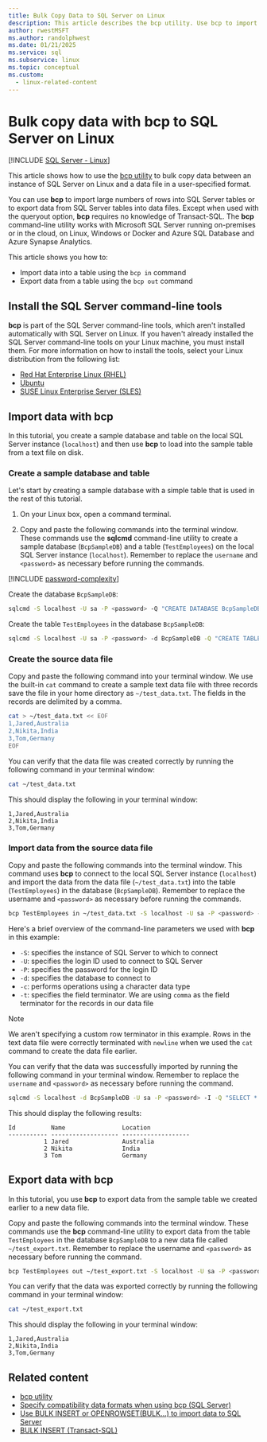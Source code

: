 ```yaml
---
title: Bulk Copy Data to SQL Server on Linux
description: This article describes the bcp utility. Use bcp to import large numbers of rows into SQL Server tables or to export data from SQL Server tables into data files.
author: rwestMSFT
ms.author: randolphwest
ms.date: 01/21/2025
ms.service: sql
ms.subservice: linux
ms.topic: conceptual
ms.custom:
  - linux-related-content
---
```

# Bulk copy data with bcp to SQL Server on Linux

[!INCLUDE [SQL Server - Linux](../includes/applies-to-version/sql-linux.md)]

This article shows how to use the [bcp utility](../tools/bcp-utility.md) to bulk copy data between an instance of SQL Server on Linux and a data file in a user-specified format.

You can use **bcp** to import large numbers of rows into SQL Server tables or to export data from SQL Server tables into data files. Except when used with the queryout option, **bcp** requires no knowledge of Transact-SQL. The **bcp** command-line utility works with Microsoft SQL Server running on-premises or in the cloud, on Linux, Windows or Docker and Azure SQL Database and Azure Synapse Analytics.

This article shows you how to:

- Import data into a table using the `bcp in` command
- Export data from a table using the `bcp out` command

## Install the SQL Server command-line tools

**bcp** is part of the SQL Server command-line tools, which aren't installed automatically with SQL Server on Linux. If you haven't already installed the SQL Server command-line tools on your Linux machine, you must install them. For more information on how to install the tools, select your Linux distribution from the following list:

- [Red Hat Enterprise Linux (RHEL)](sql-server-linux-setup-tools.md#RHEL)
- [Ubuntu](sql-server-linux-setup-tools.md#ubuntu)
- [SUSE Linux Enterprise Server (SLES)](sql-server-linux-setup-tools.md#SLES)

## Import data with bcp

In this tutorial, you create a sample database and table on the local SQL Server instance (`localhost`) and then use **bcp** to load into the sample table from a text file on disk.

### Create a sample database and table

Let's start by creating a sample database with a simple table that is used in the rest of this tutorial.

1. On your Linux box, open a command terminal.

1. Copy and paste the following commands into the terminal window. These commands use the **sqlcmd** command-line utility to create a sample database (`BcpSampleDB`) and a table (`TestEmployees`) on the local SQL Server instance (`localhost`). Remember to replace the `username` and `<password>` as necessary before running the commands.

[!INCLUDE [password-complexity](includes/password-complexity.md)]

Create the database `BcpSampleDB`:

```bash
sqlcmd -S localhost -U sa -P <password> -Q "CREATE DATABASE BcpSampleDB;"
```

Create the table `TestEmployees` in the database `BcpSampleDB`:

```bash
sqlcmd -S localhost -U sa -P <password> -d BcpSampleDB -Q "CREATE TABLE TestEmployees (Id INT IDENTITY(1,1) NOT NULL PRIMARY KEY, Name NVARCHAR(50), Location NVARCHAR(50));"
```

### Create the source data file

Copy and paste the following command into your terminal window. We use the built-in `cat` command to create a sample text data file with three records save the file in your home directory as `~/test_data.txt`. The fields in the records are delimited by a comma.

```bash
cat > ~/test_data.txt << EOF
1,Jared,Australia
2,Nikita,India
3,Tom,Germany
EOF
```

You can verify that the data file was created correctly by running the following command in your terminal window:

```bash
cat ~/test_data.txt
```

This should display the following in your terminal window:

```output
1,Jared,Australia
2,Nikita,India
3,Tom,Germany
```

### Import data from the source data file

Copy and paste the following commands into the terminal window. This command uses **bcp** to connect to the local SQL Server instance (`localhost`) and import the data from the data file (`~/test_data.txt`) into the table (`TestEmployees`) in the database (`BcpSampleDB`). Remember to replace the username and `<password>` as necessary before running the commands.

```bash
bcp TestEmployees in ~/test_data.txt -S localhost -U sa -P <password> -d BcpSampleDB -c -t  ','
```

Here's a brief overview of the command-line parameters we used with **bcp** in this example:

- `-S`: specifies the instance of SQL Server to which to connect
- `-U`: specifies the login ID used to connect to SQL Server
- `-P`: specifies the password for the login ID
- `-d`: specifies the database to connect to
- `-c`: performs operations using a character data type
- `-t`: specifies the field terminator. We are using `comma` as the field terminator for the records in our data file

> [!NOTE]  
> We aren't specifying a custom row terminator in this example. Rows in the text data file were correctly terminated with `newline` when we used the `cat` command to create the data file earlier.

You can verify that the data was successfully imported by running the following command in your terminal window. Remember to replace the `username` and `<password>` as necessary before running the command.

```bash
sqlcmd -S localhost -d BcpSampleDB -U sa -P <password> -I -Q "SELECT * FROM TestEmployees;"
```

This should display the following results:

```output
Id          Name                Location
----------- ------------------- -------------------
          1 Jared               Australia
          2 Nikita              India
          3 Tom                 Germany
```

## Export data with bcp

In this tutorial, you use **bcp** to export data from the sample table we created earlier to a new data file.

Copy and paste the following commands into the terminal window. These commands use the **bcp** command-line utility to export data from the table `TestEmployees` in the database `BcpSampleDB` to a new data file called `~/test_export.txt`. Remember to replace the username and `<password>` as necessary before running the command.

```bash
bcp TestEmployees out ~/test_export.txt -S localhost -U sa -P <password> -d BcpSampleDB -c -t ','
```

You can verify that the data was exported correctly by running the following command in your terminal window:

```bash
cat ~/test_export.txt
```

This should display the following in your terminal window:

```output
1,Jared,Australia
2,Nikita,India
3,Tom,Germany
```

## Related content

- [bcp utility](../tools/bcp-utility.md)
- [Specify compatibility data formats when using bcp (SQL Server)](../relational-databases/import-export/specify-data-formats-for-compatibility-when-using-bcp-sql-server.md)
- [Use BULK INSERT or OPENROWSET(BULK...) to import data to SQL Server](../relational-databases/import-export/import-bulk-data-by-using-bulk-insert-or-openrowset-bulk-sql-server.md)
- [BULK INSERT (Transact-SQL)](../t-sql/statements/bulk-insert-transact-sql.md)
